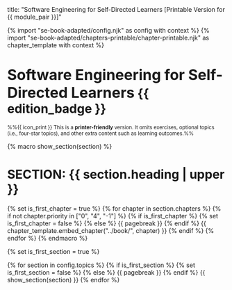 <frontmatter>
title: "Software Engineering for Self-Directed Learners [Printable Version for {{ module_pair }}]"
</frontmatter>

<link rel="stylesheet" href="{{baseUrl}}/book/css/textbook.css">
<link rel="stylesheet" href="{{baseUrl}}/book/css/print.css">

<div class="website-content">

{% import "se-book-adapted/config.njk" as config with context %}
{% import "se-book-adapted/chapters-printable/chapter-printable.njk" as chapter_template with context %}

# <big>**Software Engineering for Self-Directed Learners**</big> {{ edition_badge }}

<span id="printable-version-description"><small>%%{{ icon_print }} This is a **printer-friendly** version. It omits exercises, optional topics (i.e., four-star topics), and other extra content such as learning outcomes.%%</small></span>

{% macro show_section(section) %}

# **SECTION: {{ section.heading | upper }}**
{% set is_first_chapter = true %}
{% for chapter in section.chapters %}
  {% if not chapter.priority in ["0", "4", "-1"] %}
    {% if is_first_chapter %}
      {% set is_first_chapter = false %}
    {% else %}
  {{ pagebreak }}
    {% endif %}
    {{ chapter_template.embed_chapter("../book/", chapter) }}
  {% endif %}
{% endfor %}
{% endmacro %}

{% set is_first_section = true %}

{% for section in config.topics %}
  {% if is_first_section %}
    {% set is_first_section = false %}
  {% else %}
{{ pagebreak }}
  {% endif %}
  {{ show_section(section) }}
{% endfor %}

</div>